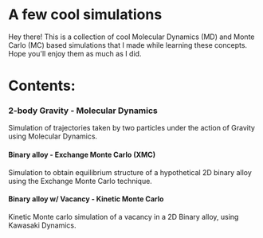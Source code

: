 # A few cool simulations
Hey there! This is a collection of cool Molecular Dynamics (MD) and Monte Carlo (MC) based simulations that I made while learning these concepts. Hope you'll enjoy them as much as I did.

# Contents:

### 2-body Gravity - Molecular Dynamics

Simulation of trajectories taken by two particles under the action of Gravity using Molecular Dynamics.

#### Binary alloy - Exchange Monte Carlo (XMC)

Simulation to obtain equilibrium structure of a hypothetical 2D binary alloy using the Exchange Monte Carlo technique.

#### Binary alloy w/ Vacancy - Kinetic Monte Carlo

Kinetic Monte carlo simulation of a vacancy in a 2D Binary alloy, using Kawasaki Dynamics.
